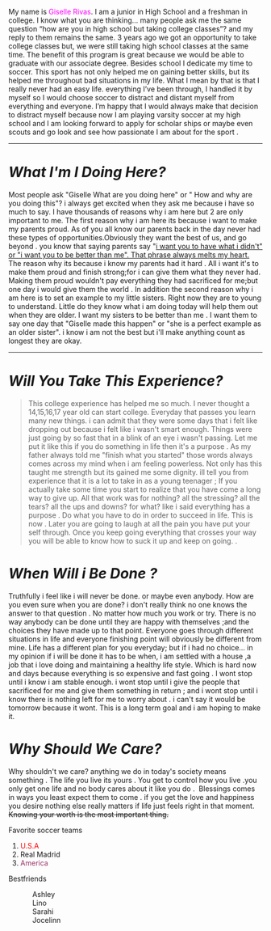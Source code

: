 My name is<span style="color: #ff00ff;"> Giselle Rivas</span>. I am a junior in High School and a freshman in college. I know what you are thinking… many people ask me the same question “how are you in high school but taking college classes”? and my reply to them remains the same. 3 years ago we got an opportunity to take college classes but, we were still taking high school classes at the same time. The benefit of this program is great because we would be able to graduate with our associate degree. Besides school I dedicate my time to soccer. This sport has not only helped me on gaining better skills, but its helped me throughout bad situations in my life. What I mean by that is that I really never had an easy life. everything I’ve been through, I handled it by myself so I would choose soccer to distract and distant myself from everything and everyone. I’m happy that I would always make that decision to distract myself because now I am playing varsity soccer at my high school and I am looking forward to apply for scholar ships or maybe even scouts and go look and see how passionate I am about for the sport .

<hr />

<h1><em><strong>What I'm I Doing Here?</strong></em></h1>
Most people ask "Giselle What are you doing here" or " How and why are you doing this"? i always get excited when they ask me because i have so much to say. I have thousands of reasons why i am here but 2 are only important to me. The first reason why i am here its because i want to make my parents proud. As of you all know our parents back in the day never had these types of opportunities.Obviously they want the best of us, and go beyond . you know that saying parents say "<span style="text-decoration: underline;">i want you to have what i didn't" or "i want you to be better than me". That phrase always melts my heart.</span>  The reason why its because i know my parents had it hard . All i want it's to make them proud and finish strong;for i can give them what they never had. Making them proud wouldn't pay everything they had sacrificed for me;but one day i would give them the world . In addition the second reason why i am here is to set an example to my little sisters. Right now they are to young to understand. Little do they know what i am doing today will help them out when they are older. I want my sisters to be better than me . I want them to say one day that "Giselle made this happen" or "she is a perfect example as an older sister". i know i am not the best but i'll make anything count as longest they are okay.

<hr />

<h1><em><strong>Will You Take This Experience?</strong></em></h1>
<blockquote>
<p style="text-align: left;">This college experience has helped me so much. I never thought a 14,15,16,17 year old can start college. Everyday that passes you learn many new things. i can admit that they were some days that i felt like dropping out because i felt like i wasn't smart enough. Things were just going by so fast that in a blink of an eye i wasn't passing. Let me put it like this if you do something in life then it's a purpose . As my father always told me "finish what you started" those words always comes across my mind when i am feeling powerless. Not only has this taught me strength but its gained me some dignity. ill tell you from experience that it is a lot to take in as a young teenager ; If you actually take some time you start to realize that you have come a long way to give up. All that work was for nothing? all the stressing? all the tears? all the ups and downs? for what? like i said everything has a purpose . Do what you have to do in order to succeed in life. This is now . Later you are going to laugh at all the pain you have put your self through. Once you keep going everything that crosses your way you will be able to know how to suck it up and keep on going. .</p>
</blockquote>
<h1><em><strong>When Will i Be Done ?</strong></em></h1>
Truthfully i feel like i will never be done. or maybe even anybody. How are you even sure when you are done? i don't really think no one knows the answer to that question . No matter how much you work or try. There is no way anybody can be done until they are happy with themselves ;and the choices they have made up to that point. Everyone goes through different situations in life and everyone finishing point will obviously be different from mine. Life has a different plan for you everyday; but if i had no choice... in my opinion if i will be done it has to be when, i am settled with a house ,a job that i love doing and maintaining a healthy life style. Which is hard now and days because everything is so expensive and fast going . I wont stop until i know i am stable enough. i wont stop until i give the people that sacrificed for me and give them something in return ; and i wont stop until i know there is nothing left for me to worry about . i can't say it would be tomorrow because it wont. This is a long term goal and i am hoping to make it.
<h1><em><strong>Why Should We Care?</strong></em></h1>
Why shouldn't we care? anything we do in today's society means something . The life you live its yours . You get to control how you live .you only get one life and no body cares about it like you do .  Blessings comes in ways you least expect them to come . if you get the love and happiness you desire nothing else really matters if life just feels right in that moment.<del> Knowing your worth is the most important thing.</del>

Favorite soccer teams
<ol>
	<li><span style="color: #ff0000;">U.S.A</span></li>
	<li>Real Madrid</li>
	<li><span style="color: #993366;">America</span></li>
</ol>
Bestfriends
<ul>
	<li style="list-style-type: none;">
<ul>Ashley</ul>
</li>
	<li style="list-style-type: none;">
<ul>Lino</ul>
</li>
	<li style="list-style-type: none;">
<ul>Sarahi</ul>
</li>
	<li style="list-style-type: none;">
<ul>Jocelinn</ul>
</li>
</ul>
 
